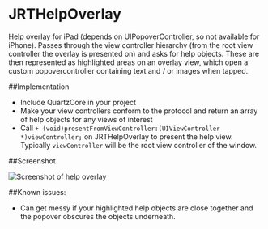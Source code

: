 JRTHelpOverlay
==============

Help overlay for iPad (depends on UIPopoverController, so not available for iPhone). Passes through the view controller hierarchy (from the root view controller the overlay is presented on) and asks for help objects. These are then represented as highlighted areas on an overlay view, which open a custom popovercontroller containing text and / or images when tapped.

##Implementation

- Include QuartzCore in your project
- Make your view controllers conform to the protocol and return an array of help objects for any views of interest
- Call `+ (void)presentFromViewController:(UIViewController *)viewController;` on JRTHelpOverlay to present the help view. Typically `viewController` will be the root view controller of the window. 

##Screenshot

![Screenshot of help overlay](https://raw.github.com/jrturton/jrthelpoverlay/master/helpoverlayscreenshot.png)

##Known issues:

- Can get messy if your highlighted help objects are close together and the popover obscures the objects underneath.
